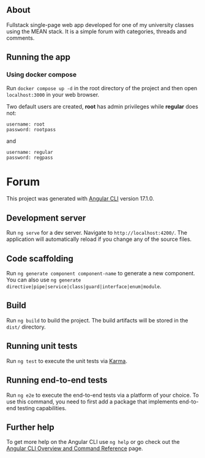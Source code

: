 ## About

Fullstack single-page web app developed for one of my university classes using the MEAN stack. It is a simple forum with categories, threads and comments.

## Running the app

### Using docker compose

Run `docker compose up -d` in the root directory of the project and then open `localhost:3000` in your web browser.

Two default users are created, **root** has admin privileges while **regular** does not:
  ```
  username: root
  password: rootpass
  ```
and
  ```
  username: regular
  password: regpass
  ```

# Forum

This project was generated with [Angular CLI](https://github.com/angular/angular-cli) version 17.1.0.

## Development server

Run `ng serve` for a dev server. Navigate to `http://localhost:4200/`. The application will automatically reload if you change any of the source files.

## Code scaffolding

Run `ng generate component component-name` to generate a new component. You can also use `ng generate directive|pipe|service|class|guard|interface|enum|module`.

## Build

Run `ng build` to build the project. The build artifacts will be stored in the `dist/` directory.

## Running unit tests

Run `ng test` to execute the unit tests via [Karma](https://karma-runner.github.io).

## Running end-to-end tests

Run `ng e2e` to execute the end-to-end tests via a platform of your choice. To use this command, you need to first add a package that implements end-to-end testing capabilities.

## Further help

To get more help on the Angular CLI use `ng help` or go check out the [Angular CLI Overview and Command Reference](https://angular.io/cli) page.
